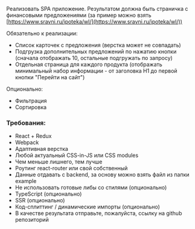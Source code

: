 Реализовать SPA приложение. Результатом должна быть страничка с финансовыми предложениями (за пример можно взять [https://www.sravni.ru/ipoteka/wl/](https://www.sravni.ru/ipoteka/wl/))

Обязательно к реализации:

- Список карточек с предложения (верстка может не совпадать)
- Подгрузка дополнительных предложений по нажатию кнопки (сначала отображать 10, остальные подгружать по запросу)
- Отдельная страница для каждого продукта (отображать минимальный набор информации - от заголовка H1 до первой кнопки "Перейти на сайт")

Опционально:

- Фильтрация
- Сортировка

### **Требования:**

- React + Redux
- Webpack
- Адаптивная верстка
- Любой актуальный CSS-in-JS или CSS modules
- Чем меньше лишнего, тем лучше
- Роутинг react-router или свой собственный
- Данные отдавать с backend, за основу можно взять файл из папки example
- Не использовать готовые либы со стилями (опционально)
- TypeScript (опционально)
- SSR (опционально)
- Код-сплиттинг / динамические импорты (опционально)
- В качестве результата отправьте, пожалуйста, ссылку на github репозиторий
